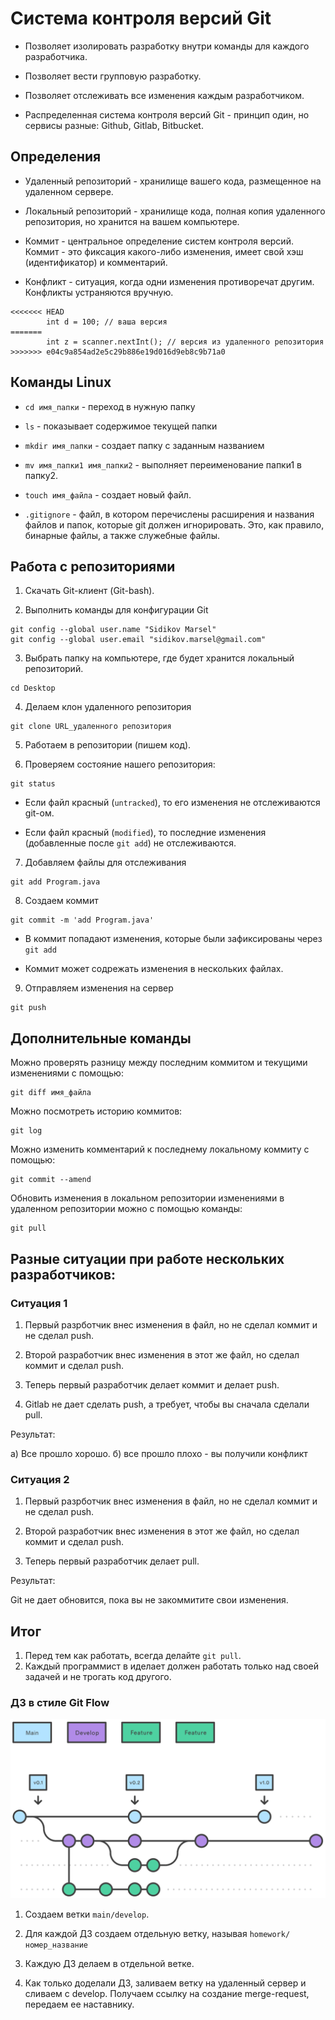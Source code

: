 # Система контроля версий Git

* Позволяет изолировать разработку внутри команды для каждого разработчика.

* Позволяет вести групповую разработку.

* Позволяет отслеживать все изменения каждым разработчиком.

* Распределенная система контроля версий Git - принцип один, но сервисы разные: Github, Gitlab, Bitbucket. 

## Определения 

* Удаленный репозиторий - хранилище вашего кода, размещенное на удаленном сервере.

* Локальный репозиторий - хранилище кода, полная копия удаленного репозитория, но хранится на вашем компьютере.

* Коммит - центральное определение систем контроля версий. Коммит - это фиксация какого-либо изменения, имеет свой хэш (идентификатор) и комментарий.

* Конфликт - ситуация, когда одни изменения противоречат другим. Конфликты устраняются вручную.

```
<<<<<<< HEAD
		int d = 100; // ваша версия
=======
		int z = scanner.nextInt(); // версия из удаленного репозитория
>>>>>>> e04c9a854ad2e5c29b886e19d016d9eb8c9b71a0
```

## Команды Linux

* `cd имя_папки` - переход в нужную папку

* `ls` - показывает содержимое текущей папки

* `mkdir имя_папки` - создает папку с заданным названием

* `mv имя_папки1 имя_папки2` - выполняет переименование папки1 в папку2.

* `touch имя_файла` - создает новый файл.

* `.gitignore` - файл, в котором перечислены расширения и названия файлов и папок, которые git должен игнорировать. Это, как правило, бинарные файлы, а также служебные файлы.

## Работа с репозиториями

1. Скачать Git-клиент (Git-bash).

2. Выполнить команды для конфигурации Git

```
git config --global user.name "Sidikov Marsel"
git config --global user.email "sidikov.marsel@gmail.com"
```

3. Выбрать папку на компьютере, где будет хранится локальный репозиторий.

```
cd Desktop
```

4. Делаем клон удаленного репозитория

```
git clone URL_удаленного репозитория
```

5. Работаем в репозитории (пишем код).

6. Проверяем состояние нашего репозитория:

```
git status
```

* Если файл красный (`untracked`), то его изменения не отслеживаются git-ом.

* Если файл красный (`modified`), то последние изменения (добавленные после `git add`) не отслеживаются.

7. Добавляем файлы для отслеживания

```
git add Program.java
```

8. Создаем коммит

```
git commit -m 'add Program.java'
```

* В коммит попадают изменения, которые были зафиксированы через `git add`

* Коммит может содрежать изменения в нескольких файлах.

9. Отправляем изменения на сервер

```
git push
```

## Дополнительные команды

Можно проверять разницу между последним коммитом и текущими изменениями с помощью:

```
git diff имя_файла
```

Можно посмотреть историю коммитов:

```
git log
```

Можно изменить комментарий к последнему локальному коммиту с помощью:

```
git commit --amend
```

Обновить изменения в локальном репозитории изменениями в удаленном репозитории можно с помощью команды:

```
git pull
```

## Разные ситуации при работе нескольких разработчиков:

### Ситуация 1

1. Первый разрботчик внес изменения в файл, но не сделал коммит и не сделал push. 

2. Второй разработчик внес изменения в этот же файл, но сделал коммит и сделал push.

3. Теперь первый разработчик делает коммит и делает push. 

4. Gitlab не дает сделать push, а требует, чтобы вы сначала сделали pull.

Результат:

а) Все прошло хорошо.
б) все прошло плохо - вы получили конфликт

### Ситуация 2

1. Первый разрботчик внес изменения в файл, но не сделал коммит и не сделал push. 

2. Второй разработчик внес изменения в этот же файл, но сделал коммит и сделал push.

3. Теперь первый разработчик делает pull.

Результат:

Git не дает обновится, пока вы не закоммитите свои изменения.

## Итог

1. Перед тем как работать, всегда делайте `git pull`. 
2. Каждый программист в иделает должен работать только над своей задачей и не трогать код другого.

### ДЗ в стиле Git Flow


![Git flow](img/Branches.svg)

1. Создаем ветки `main/develop`.

2. Для каждой ДЗ создаем отдельную ветку, называя `homework/номер_название`

3. Каждую ДЗ делаем в отдельной ветке.

4. Как только доделали ДЗ, заливаем ветку на удаленный сервер и сливаем с develop. Получаем ссылку на создание merge-request, передаем ее наставнику.